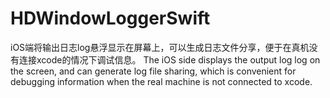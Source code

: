 # HDWindowLoggerSwift
iOS端将输出日志log悬浮显示在屏幕上，可以生成日志文件分享，便于在真机没有连接xcode的情况下调试信息。  The iOS side displays the output log log on the screen, and can generate log file sharing, which is convenient for debugging information when the real machine is not connected to xcode.
